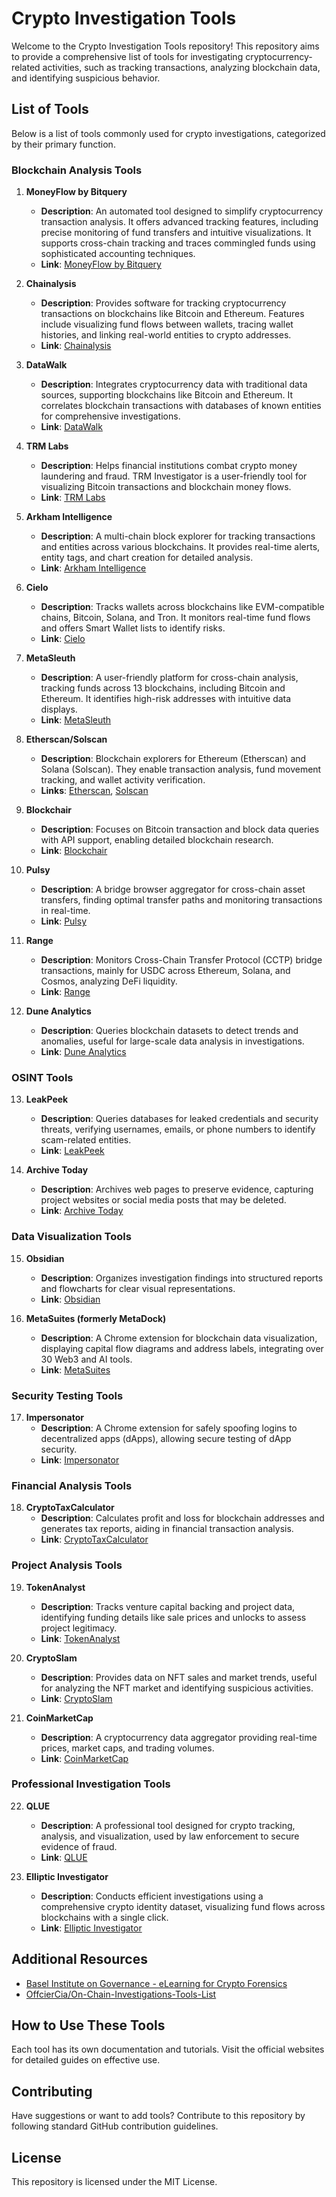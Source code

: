 # Crypto Investigation Tools

Welcome to the Crypto Investigation Tools repository! This repository aims to provide a comprehensive list of tools for investigating cryptocurrency-related activities, such as tracking transactions, analyzing blockchain data, and identifying suspicious behavior.

## List of Tools

Below is a list of tools commonly used for crypto investigations, categorized by their primary function.

### Blockchain Analysis Tools

1. **MoneyFlow by Bitquery**
   - **Description**: An automated tool designed to simplify cryptocurrency transaction analysis. It offers advanced tracking features, including precise monitoring of fund transfers and intuitive visualizations. It supports cross-chain tracking and traces commingled funds using sophisticated accounting techniques.
   - **Link**: [MoneyFlow by Bitquery](https://bitquery.io/moneyflow)

2. **Chainalysis**
   - **Description**: Provides software for tracking cryptocurrency transactions on blockchains like Bitcoin and Ethereum. Features include visualizing fund flows between wallets, tracing wallet histories, and linking real-world entities to crypto addresses.
   - **Link**: [Chainalysis](https://www.chainalysis.com/)

3. **DataWalk**
   - **Description**: Integrates cryptocurrency data with traditional data sources, supporting blockchains like Bitcoin and Ethereum. It correlates blockchain transactions with databases of known entities for comprehensive investigations.
   - **Link**: [DataWalk](https://datawalk.com/)

4. **TRM Labs**
   - **Description**: Helps financial institutions combat crypto money laundering and fraud. TRM Investigator is a user-friendly tool for visualizing Bitcoin transactions and blockchain money flows.
   - **Link**: [TRM Labs](https://trmlabs.com/)

5. **Arkham Intelligence**
   - **Description**: A multi-chain block explorer for tracking transactions and entities across various blockchains. It provides real-time alerts, entity tags, and chart creation for detailed analysis.
   - **Link**: [Arkham Intelligence](https://arkhamintelligence.com/)

6. **Cielo**
   - **Description**: Tracks wallets across blockchains like EVM-compatible chains, Bitcoin, Solana, and Tron. It monitors real-time fund flows and offers Smart Wallet lists to identify risks.
   - **Link**: [Cielo](https://cielo.app/)

7. **MetaSleuth**
   - **Description**: A user-friendly platform for cross-chain analysis, tracking funds across 13 blockchains, including Bitcoin and Ethereum. It identifies high-risk addresses with intuitive data displays.
   - **Link**: [MetaSleuth](https://metasleuth.io/)

8. **Etherscan/Solscan**
   - **Description**: Blockchain explorers for Ethereum (Etherscan) and Solana (Solscan). They enable transaction analysis, fund movement tracking, and wallet activity verification.
   - **Links**: [Etherscan](https://etherscan.io/), [Solscan](https://solscan.io/)

9. **Blockchair**
   - **Description**: Focuses on Bitcoin transaction and block data queries with API support, enabling detailed blockchain research.
   - **Link**: [Blockchair](https://blockchair.com/)

10. **Pulsy**
    - **Description**: A bridge browser aggregator for cross-chain asset transfers, finding optimal transfer paths and monitoring transactions in real-time.
    - **Link**: [Pulsy](https://pulsy.io/)

11. **Range**
    - **Description**: Monitors Cross-Chain Transfer Protocol (CCTP) bridge transactions, mainly for USDC across Ethereum, Solana, and Cosmos, analyzing DeFi liquidity.
    - **Link**: [Range](https://range.com/)

12. **Dune Analytics**
    - **Description**: Queries blockchain datasets to detect trends and anomalies, useful for large-scale data analysis in investigations.
    - **Link**: [Dune Analytics](https://dune.com/)

### OSINT Tools

13. **LeakPeek**
    - **Description**: Queries databases for leaked credentials and security threats, verifying usernames, emails, or phone numbers to identify scam-related entities.
    - **Link**: [LeakPeek](https://leakpeek.com/)

14. **Archive Today**
    - **Description**: Archives web pages to preserve evidence, capturing project websites or social media posts that may be deleted.
    - **Link**: [Archive Today](https://archive.org/)

### Data Visualization Tools

15. **Obsidian**
    - **Description**: Organizes investigation findings into structured reports and flowcharts for clear visual representations.
    - **Link**: [Obsidian](https://obsidian.md/)

16. **MetaSuites (formerly MetaDock)**
    - **Description**: A Chrome extension for blockchain data visualization, displaying capital flow diagrams and address labels, integrating over 30 Web3 and AI tools.
    - **Link**: [MetaSuites](https://metasuites.io/)

### Security Testing Tools

17. **Impersonator**
    - **Description**: A Chrome extension for safely spoofing logins to decentralized apps (dApps), allowing secure testing of dApp security.
    - **Link**: [Impersonator](https://impersonator.io/)

### Financial Analysis Tools

18. **CryptoTaxCalculator**
    - **Description**: Calculates profit and loss for blockchain addresses and generates tax reports, aiding in financial transaction analysis.
    - **Link**: [CryptoTaxCalculator](https://cryptotaxcalculator.co.uk/)

### Project Analysis Tools

19. **TokenAnalyst**
    - **Description**: Tracks venture capital backing and project data, identifying funding details like sale prices and unlocks to assess project legitimacy.
    - **Link**: [TokenAnalyst](https://tokenanalyst.io/)

20. **CryptoSlam**
    - **Description**: Provides data on NFT sales and market trends, useful for analyzing the NFT market and identifying suspicious activities.
    - **Link**: [CryptoSlam](https://cryptoslam.io/)

21. **CoinMarketCap**
    - **Description**: A cryptocurrency data aggregator providing real-time prices, market caps, and trading volumes.
    - **Link**: [CoinMarketCap](https://coinmarketcap.com/)

### Professional Investigation Tools

22. **QLUE**
    - **Description**: A professional tool designed for crypto tracking, analysis, and visualization, used by law enforcement to secure evidence of fraud.
    - **Link**: [QLUE](https://qlue.io/)

23. **Elliptic Investigator**
    - **Description**: Conducts efficient investigations using a comprehensive crypto identity dataset, visualizing fund flows across blockchains with a single click.
    - **Link**: [Elliptic Investigator](https://www.elliptic.co/solutions/investigations)

## Additional Resources

- [Basel Institute on Governance - eLearning for Crypto Forensics](https://www.baselgovernance.org/e-learning)
- [OffcierCia/On-Chain-Investigations-Tools-List](https://github.com/OffcierCia/On-Chain-Investigations-Tools-List)

## How to Use These Tools

Each tool has its own documentation and tutorials. Visit the official websites for detailed guides on effective use.

## Contributing

Have suggestions or want to add tools? Contribute to this repository by following standard GitHub contribution guidelines.

## License

This repository is licensed under the MIT License.
